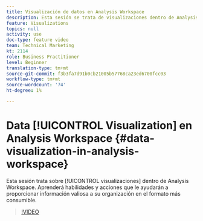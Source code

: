 ```yaml
---
title: Visualización de datos en Analysis Workspace
description: Esta sesión se trata de visualizaciones dentro de Analysis Workspace. Aprenderá habilidades y acciones que le ayudarán a proporcionar información valiosa a su organización en el formato más consumible.
feature: Visualizations
topics: null
activity: use
doc-type: feature video
team: Technical Marketing
kt: 2114
role: Business Practitioner
level: Beginner
translation-type: tm+mt
source-git-commit: f3b3fa7d91b0cb21005b57768ca23ed6700fcc03
workflow-type: tm+mt
source-wordcount: '74'
ht-degree: 1%

---
```



# Data [!UICONTROL Visualization] en Analysis Workspace {#data-visualization-in-analysis-workspace}

Esta sesión trata sobre [!UICONTROL visualizaciones] dentro de Analysis Workspace. Aprenderá habilidades y acciones que le ayudarán a proporcionar información valiosa a su organización en el formato más consumible.

>[!VIDEO](https://video.tv.adobe.com/v/25036/?quality=12)

